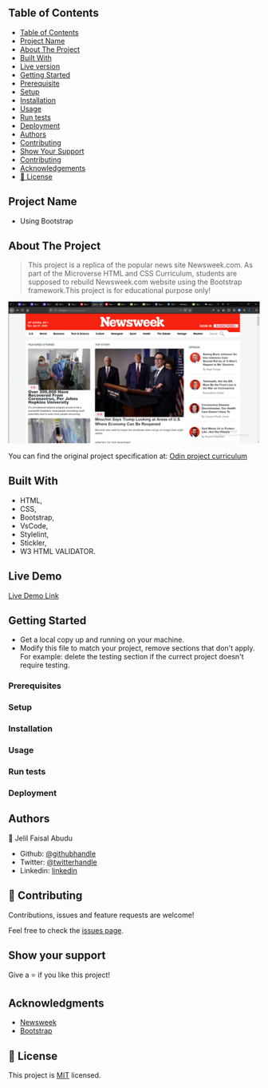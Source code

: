 ## Table of Contents

- [Table of Contents](#Table-of-contents)
- [Project Name](#Using-Bootstrap)
- [About The Project](#About-the-project)
- [Built With](#Built-with)
- [Live version](#Live-version)                                                            
- [Getting Started](#Getting-Started)                                                            
- [Prerequisite](#Prerequisite)                                                            
- [Setup](#Setup)                                                            
- [Installation](#Installation)                                                            
- [Usage](#Usage)                                                            
- [Run tests](#Run-tests)                                                            
- [Deployment](#Deployment)                                                            
- [Authors](#Authors)                                                                                                                     
- [Contributing](#contributing)
- [Show Your Support](#Show-your-support)
- [Contributing](#contributing)
- [Acknowledgements](#acknowledgements)
- [📝 License](#%f0%9f%93%9d-license)


## Project Name 
- Using Bootstrap



## About The Project

> This project is a replica of the popular news site Newsweek.com. As part of the Microverse HTML and CSS Curriculum, students are supposed to rebuild Newsweek.com website using the Bootstrap framework.This project is for educational purpose only!

![screenshot](images/using-bootstrap.png)

You can find the original project specification at: [Odin project curriculum](https://www.theodinproject.com/courses/html5-and-css3/lessons/using-bootstrap)


## Built With

- HTML,
- CSS,
- Bootstrap,
- VsCode,
- Stylelint,
- Stickler,
- W3 HTML VALIDATOR.


## Live Demo

[Live Demo Link](https://raw.githack.com/JelilFaisalAbudu/using-bootstrap/development/index.html)


## Getting Started

- Get a local copy up and running on your machine.
- Modify this file to match your project, remove sections that don't apply.
  For example: delete the testing section if the currect project doesn't require testing.




### Prerequisites


### Setup


### Installation


### Usage


### Run tests


### Deployment



## Authors

👤 Jelil Faisal Abudu

- Github: [@githubhandle](https://github.com/JelilFaisalAbudu)
- Twitter: [@twitterhandle](https://twitter.com/jelilabudu)
- Linkedin: [linkedin](www.linkedin.com/in/jelilfaisalabudu)


## 🤝 Contributing

Contributions, issues and feature requests are welcome!

Feel free to check the [issues page](https://github.com/JelilFaisalAbudu/using-bootstrap/issues).


## Show your support

Give a ⭐️ if you like this project!


## Acknowledgments

- [Newsweek](https://www.newsweek.com/)
- [Bootstrap](https://getbootstrap.com)


## 📝 License

This project is [MIT](lic.url) licensed.
